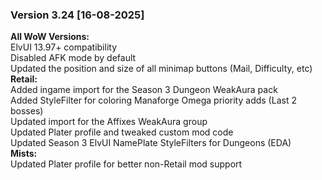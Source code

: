 ### Version 3.24 [16-08-2025]
**All WoW Versions:**  
ElvUI 13.97+ compatibility  
Disabled AFK mode by default  
Updated the position and size of all minimap buttons (Mail, Difficulty, etc)  
**Retail:**  
Added ingame import for the Season 3 Dungeon WeakAura pack  
Added StyleFilter for coloring Manaforge Omega priority adds (Last 2 bosses)  
Updated import for the Affixes WeakAura group  
Updated Plater profile and tweaked custom mod code  
Updated Season 3 ElvUI NamePlate StyleFilters for Dungeons (EDA)  
**Mists:**  
Updated Plater profile for better non-Retail mod support  